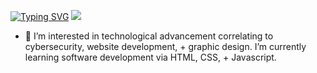 [![Typing SVG](https://readme-typing-svg.demolab.com?font=Fira+Code&pause=1000&color=4E2C1E&random=false&width=435&lines=Hi%2C+I'm+Amya+%3C3)](https://git.io/typing-svg)
![]("C:\Users\Student-30\Downloads\FullSizeRender.MOV")
- 👀 I’m interested in technological advancement correlating to cybersecurity, website development, + graphic design. I’m currently learning software development via HTML, CSS, + Javascript.

<!---
aamoore11/aamoore11 is a ✨ special ✨ repository because its `README.md` (this file) appears on your GitHub profile.
You can click the Preview link to take a look at your changes.
--->
